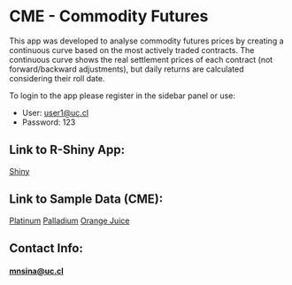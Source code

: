 # CME - Commodity Futures
This app was developed to analyse commodity futures prices by creating a continuous curve based on the most actively traded contracts. The continuous curve shows the real settlement prices of each contract (not forward/backward adjustments), but daily returns are calculated considering their roll date. 

To login to the app please register in the sidebar panel or use:
- User: user1@uc.cl
- Password: 123
## Link to R-Shiny App:
[Shiny](https://mnsina.shinyapps.io/CME-Futures/?_ga=2.101551046.672405092.1636080722-1773262265.1633993439)
## Link to Sample Data (CME):
[Platinum](https://www.dropbox.com/sh/5e1ob11okdgz92n/AABy9KXik3UrGpSy2Ufp_1k4a?dl=0)
[Palladium](https://www.dropbox.com/sh/bpfwa7uustap124/AADHSTrEC_cktJsa7LpkiBOta?dl=0)
[Orange Juice](https://www.dropbox.com/sh/kqcrjbg40h2tb6k/AABZ86KPYDVnP-PZFSlWTtjQa?dl=0)
## Contact Info:
#### mnsina@uc.cl
